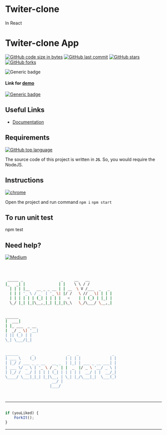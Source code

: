 
# Twiter-clone

In React
 


# Twiter-clone App

[![GitHub code size in bytes](https://img.shields.io/github/languages/code-size/qwe123coder/twitter-clone?logo=github&style=social)](https://github.com/qwe123coder/) [![GitHub last commit](https://img.shields.io/github/last-commit/qwe123coder/twitter-clone?style=social&logo=git)](https://github.com/qwe123coder/) [![GitHub stars](https://img.shields.io/github/stars/qwe123coder/twitter-clone?style=social)](https://github.com/qwe123coder/twitter-clone/stargazers) [![GitHub forks](https://img.shields.io/github/forks/qwe123coder/twitter-clone?style=social&logo=git)](https://github.com/qwe123coder/twitter-clone/network)




![Generic badge](https://img.shields.io/badge/Effort-Estimation-orange) 

#### Link for [demo](#) 
[![Generic badge](https://img.shields.io/badge/view-demo-orange)](#)

## Useful Links

- [Documentation](#)

## Requirements

[![GitHub top language](https://img.shields.io/github/languages/top/qwe123coder/twitter-clone?logo=html&style=social)](https://github.com/qwe123coder/)

The source code of this project is written in **`JS`**. So, you would require the NodeJS.

## Instructions

[![chrome](https://img.shields.io/badge/Open-project-lightgrey.svg?logo=google-chrome&style=popout&logoColor=red)](#)

Open the project and run command
`npm i`
`npm start`


## To run unit test
npm test

## Need help?





[![Medium](https://img.shields.io/badge/Medium-follow-black.svg?logo=medium&logoColor=white)](#)


```bash



 _____ _                 _     __   __            
|_   _| |               | |    \ \ / /            
  | | | |__   __ _ _ __ | | __  \ V /___  _   _   
  | | | '_ \ / _` | '_ \| |/ /   \ // _ \| | | |  
  | | | | | | (_| | | | |   <    | | (_) | |_| |  
  \_/ |_| |_|\__,_|_| |_|_|\_\   \_/\___/ \__,_|  
                                                  
                                                  
______                                            
|  ___|                                           
| |_ ___  _ __                                    
|  _/ _ \| '__|                                   
| || (_) | |                                      
\_| \___/|_|                                      
                                                  
                                                  
______      _               _   _               _ 
| ___ \    (_)             | | | |             | |
| |_/ / ___ _ _ __   __ _  | |_| | ___ _ __ ___| |
| ___ \/ _ \ | '_ \ / _` | |  _  |/ _ \ '__/ _ \ |
| |_/ /  __/ | | | | (_| | | | | |  __/ | |  __/_|
\____/ \___|_|_| |_|\__, | \_| |_/\___|_|  \___(_)
                     __/ |                        
                    |___/                         

 


```


---------

```javascript

if (youLiked) {
    ForkIt();
}

```

-----------
